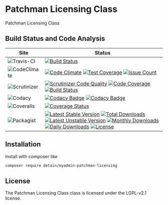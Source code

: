 # Patchman Licensing Class

Patchman Licensing Class

## Build Status and Code Analysis

Site          | Status
--------------|---------------------------
![Travis-CI](http://i.is.cc/storage/GYd75qN.png "Travis-CI")     | [![Build Status](https://travis-ci.org/detain/myadmin-patchman-licensing.svg?branch=master)](https://travis-ci.org/detain/myadmin-patchman-licensing)
![CodeClimate](http://i.is.cc/storage/GYlageh.png "CodeClimate")  | [![Code Climate](https://codeclimate.com/github/detain/myadmin-patchman-licensing/badges/gpa.svg)](https://codeclimate.com/github/detain/myadmin-patchman-licensing) [![Test Coverage](https://codeclimate.com/github/detain/myadmin-patchman-licensing/badges/coverage.svg)](https://codeclimate.com/github/detain/myadmin-patchman-licensing/coverage) [![Issue Count](https://codeclimate.com/github/detain/myadmin-patchman-licensing/badges/issue_count.svg)](https://codeclimate.com/github/detain/myadmin-patchman-licensing)
![Scrutinizer](http://i.is.cc/storage/GYeUnux.png "Scrutinizer")   | [![Scrutinizer Code Quality](https://scrutinizer-ci.com/g/myadmin-plugins/myadmin-patchman-licensing/badges/quality-score.png?b=master)](https://scrutinizer-ci.com/g/myadmin-plugins/myadmin-patchman-licensing/?branch=master) [![Code Coverage](https://scrutinizer-ci.com/g/myadmin-plugins/myadmin-patchman-licensing/badges/coverage.png?b=master)](https://scrutinizer-ci.com/g/myadmin-plugins/myadmin-patchman-licensing/?branch=master) [![Build Status](https://scrutinizer-ci.com/g/myadmin-plugins/myadmin-patchman-licensing/badges/build.png?b=master)](https://scrutinizer-ci.com/g/myadmin-plugins/myadmin-patchman-licensing/build-status/master)
![Codacy](http://i.is.cc/storage/GYi66Cx.png "Codacy")        | [![Codacy Badge](https://api.codacy.com/project/badge/Grade/226251fc068f4fd5b4b4ef9a40011d06)](https://www.codacy.com/app/detain/myadmin-patchman-licensing) [![Codacy Badge](https://api.codacy.com/project/badge/Coverage/25fa74eb74c947bf969602fcfe87e349)](https://www.codacy.com/app/detain/myadmin-patchman-licensing?utm_source=github.com&utm_medium=referral&utm_content=detain/myadmin-patchman-licensing&utm_campaign=Badge_Coverage)
![Coveralls](http://i.is.cc/storage/GYjNSim.png "Coveralls")    | [![Coverage Status](https://coveralls.io/repos/github/detain/db_abstraction/badge.svg?branch=master)](https://coveralls.io/github/detain/myadmin-patchman-licensing?branch=master)
![Packagist](http://i.is.cc/storage/GYacBEX.png "Packagist")     | [![Latest Stable Version](https://poser.pugx.org/detain/myadmin-patchman-licensing/version)](https://packagist.org/packages/detain/myadmin-patchman-licensing) [![Total Downloads](https://poser.pugx.org/detain/myadmin-patchman-licensing/downloads)](https://packagist.org/packages/detain/myadmin-patchman-licensing) [![Latest Unstable Version](https://poser.pugx.org/detain/myadmin-patchman-licensing/v/unstable)](//packagist.org/packages/detain/myadmin-patchman-licensing) [![Monthly Downloads](https://poser.pugx.org/detain/myadmin-patchman-licensing/d/monthly)](https://packagist.org/packages/detain/myadmin-patchman-licensing) [![Daily Downloads](https://poser.pugx.org/detain/myadmin-patchman-licensing/d/daily)](https://packagist.org/packages/detain/myadmin-patchman-licensing) [![License](https://poser.pugx.org/detain/myadmin-patchman-licensing/license)](https://packagist.org/packages/detain/myadmin-patchman-licensing)


## Installation

Install with composer like

```sh
composer require detain/myadmin-patchman-licensing
```

## License

The Patchman Licensing Class class is licensed under the LGPL-v2.1 license.

